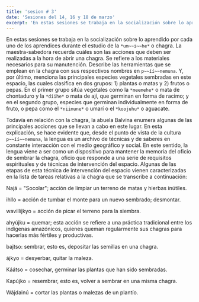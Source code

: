 ```yaml
---
title: 'sesion # 3'
date: 'Sesiones del 14, 16 y 18 de marzo'
excerpt: 'En estas sesiones se trabaja en la socialización sobre lo aprendido por cada uno de los aprendices durante el estudio de la *um~~i~~he* o chagra.'
---
```

En estas sesiones se trabaja en la socialización sobre lo aprendido por cada uno de los aprendices durante el estudio de la `*um~~i~~he*` o chagra. La maestra-sabedora recuerda cuáles son las acciones que deben ser realizadas a la hora de abrir una chagra. Se refiere a los materiales necesarios para su manutención. Describe las herramientas que se emplean en la chagra con sus respectivos nombres en `p~~íí~~nemuna`. Y, por último, menciona las principales especies vegetales sembradas en este espacio, las cuales clasifica en dos grupos: 1) plantas o matas y 2) frutos o pepas. En el primer grupo sitúa vegetales como la `*meemehe*` o mata de chontaduro y la `*diihe*` o mata de ají, que germinan en forma de racimo; y en el segundo grupo, especies que germinan individualmente en forma de fruto, o pepa como el `*niimune*` o umarí o el `*koojuhu*` o aguacate.

Todavía en relación con la chagra, la abuela Balvina enumera algunas de las principales acciones que se llevan a cabo en este lugar. En esta explicación, se hace evidente que, desde el punto de vista de la cultura `p~~íí~~nemuna`, la lengua es un archivo de técnicas y de saberes en constante interacción con el medio geográfico y social. En este sentido, la lengua viene a ser como un dispositivo para mantener la memoria del oficio de sembrar la chagra, oficio que responde a una serie de requisitos espirituales y de técnicas de intervención del espacio. Algunas de las etapas de esta técnica de intervención del espacio vienen caracterizadas en la lista de tareas relativas a la chagra que se transcribe a continuación:

Najá = "Socolar"; acción de limpiar un terreno de matas y hierbas inútiles.

ihllo = acción de tumbar el monte para un nuevo sembrado; desmontar.

wavillíjkyo = acción de picar el terreno para la siembra.

ahyújku = quemar; esta acción se refiere a una práctica tradicional entre los indígenas amazónicos, quienes queman regularmente sus chagras para hacerlas más fértiles y productivas. 

bajtso: sembrar, esto es, depositar las semillas en una chagra.

ájkyo = desyerbar, quitar la maleza.

Káátso = cosechar, germinar las plantas que han sido sembradas.

Kapújko = resembrar, esto es, volver a sembrar en una misma chagra.

Wájdainú = cortar las plantas o malezas de un plantío. 